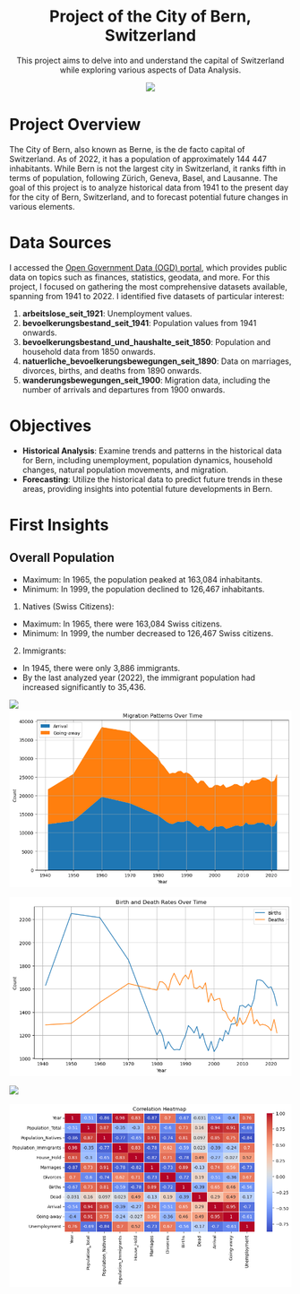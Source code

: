 # 
<p align="center">
<h1 align="center">Project of the City of Bern, Switzerland</h1>
  <p align="center"> This project aims to delve into and understand the capital of Switzerland while exploring various aspects of Data Analysis.</p>
</p>
<p align="center">
  <img src="https://i.ibb.co/B6bHMh4/bern-stadt.jpg">
</p>

# Project Overview
The City of Bern, also known as Berne, is the de facto capital of Switzerland. As of 2022, it has a population of approximately 144 447 inhabitants. While Bern is not the largest city in Switzerland, it ranks fifth in terms of population, following Zürich, Geneva, Basel, and Lausanne. 
The goal of this project is to analyze historical data from 1941 to the present day for the city of Bern, Switzerland, and to forecast potential future changes in various elements.

# Data Sources
I accessed the [Open Government Data (OGD) portal](https://www.bern.ch/open-government-data-ogd/ogd-nach-themen), which provides public data on topics such as finances, statistics, geodata, and more. For this project, I focused on gathering the most comprehensive datasets available, spanning from 1941 to 2022. I identified five datasets of particular interest:
1. **arbeitslose_seit_1921**: Unemployment values.
2. **bevoelkerungsbestand_seit_1941**: Population values from 1941 onwards.
3. **bevoelkerungsbestand_und_haushalte_seit_1850**: Population and household data from 1850 onwards.
4. **natuerliche_bevoelkerungsbewegungen_seit_1890**: Data on marriages, divorces, births, and deaths from 1890 onwards.
5. **wanderungsbewegungen_seit_1900**: Migration data, including the number of arrivals and departures from 1900 onwards.
  
# Objectives

- **Historical Analysis**: Examine trends and patterns in the historical data for Bern, including unemployment, population dynamics, household changes, natural population movements, and migration.
- **Forecasting**: Utilize the historical data to predict future trends in these areas, providing insights into potential future developments in Bern.

# First Insights
## Overall Population
- Maximum: In 1965, the population peaked at 163,084 inhabitants.
- Minimum: In 1999, the population declined to 126,467 inhabitants.
1. Natives (Swiss Citizens):
- Maximum: In 1965, there were 163,084 Swiss citizens.
- Minimum: In 1999, the number decreased to 126,467 Swiss citizens.
2. Immigrants:
- In 1945, there were only 3,886 immigrants.
- By the last analyzed year (2022), the immigrant population had increased significantly to 35,436.

![](https://i.ibb.co/T488hyn/graphics.jpg)
![](https://raw.githubusercontent.com/gboaventura93/Project_Bern/main/graphics/migrations.png)

![](https://raw.githubusercontent.com/gboaventura93/Project_Bern/main/graphics/birth_death.png)

![](https://raw.githubusercontent.com/gboaventura93/Project_Bern/main/graphics/marital_statics.png)

![](https://raw.githubusercontent.com/gboaventura93/Project_Bern/main/graphics/heatmap.png)

